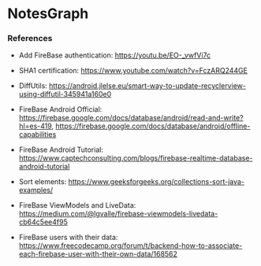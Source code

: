 # NotesGraph #

### References ###
- Add FireBase authentication: https://youtu.be/EO-_vwfVi7c
- SHA1 certification: https://www.youtube.com/watch?v=FczARQ244GE

- DiffUtils: https://android.jlelse.eu/smart-way-to-update-recyclerview-using-diffutil-345941a160e0
- FireBase Android Official: https://firebase.google.com/docs/database/android/read-and-write?hl=es-419, https://firebase.google.com/docs/database/android/offline-capabilities
- FireBase Android Tutorial: https://www.captechconsulting.com/blogs/firebase-realtime-database-android-tutorial
- Sort elements: https://www.geeksforgeeks.org/collections-sort-java-examples/
- FireBase ViewModels and LiveData: https://medium.com/@lgvalle/firebase-viewmodels-livedata-cb64c5ee4f95
- FireBase users with their data: https://www.freecodecamp.org/forum/t/backend-how-to-associate-each-firebase-user-with-their-own-data/168562